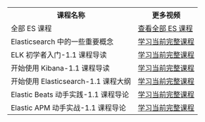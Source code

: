 <table>
<tr>
<th>课程名称</th>
<th>更多视频</th>
</tr>
<tr>
<td>全部 ES 课程</td>
<td><a href="https://cloud.tencent.com/edu/act/customTopics/es">查看全部 ES 课程</a></td>
</tr>
<tr>
<td>Elasticsearch 中的一些重要概念</td>
<td><a href="https://cloud.tencent.com/edu/learning/course-2953">学习当前完整课程</a></td>
</tr>
<tr>
<td>ELK 初学者入门-1.1 课程导读</td>
<td><a href="https://cloud.tencent.com/edu/learning/course-3092">学习当前完整课程</a></td>
</tr>
<tr>
<td>开始使用 Kibana-1.1 课程导读</td>
<td><a href="https://cloud.tencent.com/edu/learning/course-3103">学习当前完整课程</a></td>
</tr>
<tr>
<td>开始使用 Elasticsearch-1.1 课程大纲</td>
<td><a href="https://cloud.tencent.com/edu/learning/course-3124">学习当前完整课程</a></td>
</tr>
<tr>
<td>Elastic Beats 动手实践-1.1 课程导论</td>
<td><a href="https://cloud.tencent.com/edu/learning/course-3126">学习当前完整课程</a></td>
</tr>
<tr>
<td>Elastic APM 动手实战-1.1 课程导论</td>
<td><a href="https://cloud.tencent.com/edu/learning/course-3140">学习当前完整课程</a></td>
</tr>
</table>
